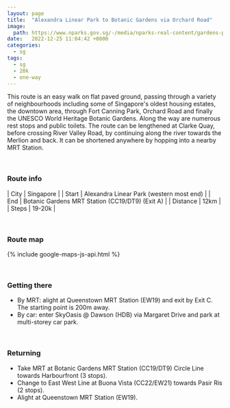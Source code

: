 ```yaml
---
layout: page
title:  "Alexandra Linear Park to Botanic Gardens via Orchard Road"
image: 
  path: https://www.nparks.gov.sg/-/media/nparks-real-content/gardens-parks-and-nature/park-connector-network/alexandra-pc/alexandra-park-connector1.ashx
date:   2022-12-25 11:04:42 +0800
categories:
  - sg
tags:
  - sg
  - 20k
  - one-way
---
```


This route is an easy walk on flat paved ground, passing through a variety of neighbourhoods including some of Singapore's oldest housing estates, the downtown area, through Fort Canning Park, Orchard Road and finally the UNESCO World Heritage Botanic Gardens. Along the way are numerous rest stops and public toilets. The route can be lengthened at Clarke Quay, before crossing River Valley Road, by continuing along the river towards the Merlion and back. It can be shortened anywhere by hopping into a nearby MRT Station.

&nbsp;
&nbsp;
### Route info

| City | Singapore |
| Start | Alexandra Linear Park (western most end) |
| End | Botanic Gardens MRT Station (CC19/DT9) (Exit A) |
| Distance | 12km |
| Steps | 19-20k |
  
&nbsp;
&nbsp;
### Route map
<script>
const mapConfig = {
  zoom: 14,
  center: {
    lat: 1.304094714364756, 
    lng: 103.8319403194047
  }
};

const markersConfig = {
  'start': {
    position: {
      lat: 1.296878195130882, 
      lng: 103.80497131618391
    },
    label: 'S'
  },
  'end': {
    position: {
      lat: 1.32240370244476, 
      lng: 103.81500492284349
    },
    label: 'E'
  }
};

const pathConfig = [
  markersConfig['start'].position,
  [ 1.2966862161924486, 103.80531808794167 ],
  [ 1.2960398535937774, 103.80626316564944 ],
  [ 1.2952491948921563, 103.80780336669109 ],
  [ 1.2950317654092316, 103.80913398624925 ],
  [ 1.294925026537126, 103.81068209438838 ],
  [ 1.2948558441562508, 103.81076117965983 ],
  [ 1.2946562030163453, 103.81147888502669 ],
  [ 1.29465620302211, 103.8121649557952 ],
  [ 1.2945395808391371, 103.81270867244804 ],
  [ 1.2944071458123434, 103.81302303850443 ],
  [ 1.294360682752159, 103.81340454226047 ],
  [ 1.2943340099127112, 103.8135252344713, '1' ],
  [ 1.2941165790839104, 103.8138910069279 ],
  [ 1.293816129106251, 103.8143240025892 ],
  [ 1.2931756957909557, 103.8149527362011 ],
  [ 1.2927767482398074, 103.8154463982281 ],
  [ 1.2927787552119347, 103.81574952803875 ],
  [ 1.2925158420011846, 103.81570134846805 ],
  [ 1.292521862862151, 103.81624136075737 ],
  [ 1.2922549356023183, 103.81885510299966 ],
  [ 1.2919788848935927, 103.82150550652582, '2' ],
  [ 1.2918033669002278, 103.82321736284383],
  [ 1.2917210813083362, 103.82404243573514 ],
  [ 1.2917371370384925, 103.82431143838365 ],
  [ 1.2920622666727846, 103.82512447094952 ],
  [ 1.2922689849131344, 103.82605995633952 ],
  [ 1.2925599965720307, 103.82824410307482 ],
  [ 1.292584080394729, 103.82865764508522 ],
  [ 1.2921735710147295, 103.83032945841033, '3' ],
  [ 1.2920040639193693, 103.83076952239117 ],
  [ 1.2919398404681974, 103.83121518442226 ],
  [ 1.2922007476904511, 103.83330899432238 ],
  [ 1.2922709918535502, 103.83409994434919 ],
  [ 1.2922790196893448, 103.8353827298177 ],
  [ 1.292147760180875, 103.83552366931029 ],
  [ 1.292209435302321, 103.83558670122316 ],
  [ 1.292419264908534, 103.83593337697087 ],
  [ 1.2923106629449406, 103.83611107308333 ],
  [ 1.292218820646182, 103.83615868229556 ],
  [ 1.2914251972947322, 103.83628299775592 ],
  [ 1.291298529762883, 103.83625765760762 ],
  [ 1.2908171909169752, 103.83605775291166 ],
  [ 1.2906426704814835, 103.83603522846914 ],
  [ 1.290490668827669, 103.83607746189372 ],
  [ 1.2904146680102158, 103.83615066645794 ],
  [ 1.2903330375111666, 103.83644348464507 ],
  [ 1.2902682961013339, 103.83650261115697 ],
  [ 1.290251407017163, 103.83664338924872 ],
  [ 1.2900477128228234, 103.83705393420168, '4'],
  [ 1.2896884375187458, 103.83781184691367 ],
  [ 1.2895983626452419, 103.83802582897648 ],
  [ 1.2894913985634073, 103.83851010530607 ],
  [ 1.2895111024639931, 103.8387888456974 ],
  [ 1.2896799931520757, 103.83922244212822 ],
  [ 1.290099316563818, 103.83958967671374 ],
  [ 1.2904620790651418, 103.83976861871055 ],
  [ 1.2906310368991947, 103.83998732547622 ],
  [ 1.2910037378267292, 103.84085718160948 ],
  [ 1.290909320134879, 103.84197556938489 ],
  [ 1.2911876034825065, 103.84297465947645 ],
  [ 1.2913541462070761, 103.84383712983491 ],
  [ 1.2919427126310754, 103.84415036605525 ],
  [ 1.2920233321389185, 103.84403948611954 ],
  [ 1.2923609268707856, 103.8442360466012, 'c', 'River Valley Road crossing via Fort Canning MRT Station (DT20). Enter by Exit A and exit by Exit B.' ],
  [ 1.2925842952926305, 103.84437533140428, '5' ],
  [ 1.2927892196151656, 103.8444981278543 ],
  [ 1.2927237120205428, 103.84441748492303 ],
  [ 1.2928496797915885, 103.84428140511136 ],
  [ 1.2933686671109699, 103.84463924496204 ],
  [ 1.293600448178922, 103.84505252523756 ],
  [ 1.2934562151554392, 103.84540188850364 ],
  [ 1.2939130810244104, 103.84537142320181 ],
  [ 1.2942538144073954, 103.84540366046441 ],
  [ 1.2952714163617076, 103.84505362706959 ],
  [ 1.2956397770844303, 103.8447588617973 ],
  [ 1.29589302605599, 103.84480952450126 ],
  [ 1.296293619993239, 103.84532536345547 ],
  [ 1.2968047233616633, 103.84588726028343 ],
  [ 1.2969387644844022, 103.84635285198486 ],
  [ 1.2973224958039282, 103.84641653684028, 'b', 'Fort Canning Road crossing via Fort Canning Park Tree Tunnel' ],
  [ 1.2973379824190627, 103.84633219746058 ],
  [ 1.2976305128313246, 103.84627884000786 ],
  [ 1.2977027850903131, 103.8461049979205 ],
  [ 1.2977905442749755, 103.84610844031316 ],
  [ 1.2981037239851836, 103.84527537456177 ],
  [ 1.2983308646820386, 103.84534422403082 ],
  [ 1.2984345937268624, 103.84504596529348, '6' ],
  [ 1.2986406026067248, 103.8444646849169 ],
  [ 1.2991792893227703, 103.84468464662156 ],
  [ 1.2997370662380794, 103.84301573696024 ],
  [ 1.299877723074897, 103.84306910306663 ],
  [ 1.300668306854459, 103.84056574105642 ],
  [ 1.3012260814913368, 103.83879981404526 ],
  [ 1.301794685562732, 103.83751410796137, '7' ],
  [ 1.3027102479360944, 103.83580645904817 ],
  [ 1.3048055424825313, 103.8319301269419, 'a', 'Paterson Road crossing via ION Orchard underpass to Wheelock Place.' ],
  [ 1.3047424895689026, 103.83184279987975 ],
  [ 1.305023799313597, 103.8312266717272 ],
  [ 1.3051450546856151, 103.83142558223946 ],
  [ 1.3059253624361185, 103.82999602444292, '8' ],
  [ 1.306755327569815, 103.82847587526896 ],
  [ 1.3070560366074337, 103.8277918329961 ],
  [ 1.3070560366090762, 103.82754925954235 ],
  [ 1.3054748617599001, 103.82507985217534 ],
  [ 1.3056009751965847, 103.82499253980438 ],
  [ 1.3054215168469603, 103.82449283604574 ],
  [ 1.3053002613906863, 103.82282392902223 ],
  [ 1.3057454135297117, 103.8219473959807, '9' ],
  [ 1.3066680207882801, 103.82015076731025 ],
  [ 1.3069784332854033, 103.81874869548508 ],
  [ 1.3069978341011212, 103.8186468146201 ],
  [ 1.3071287896749442, 103.81844305280639 ],
  [ 1.307094838092633, 103.81780265802874 ],
  [ 1.3070269349159045, 103.81727384608611 ],
  [ 1.307082712390606, 103.81688330237301 ],
  [ 1.3072815711764674, 103.81665528208366 ],
  [ 1.3078150932829171, 103.81631568070253 ],
  [ 1.308392529696939, 103.81619506458676 ],
  [ 1.308534307004438, 103.81604680289654 ],
  [ 1.308817862254979, 103.81554400132264 ],
  [ 1.3091592472085951, 103.81529971111333 ],
  [ 1.3094487438729896, 103.81524121135878 ],
  [ 1.3099224659726516, 103.81532603511073 ],
  [ 1.310035343569609, 103.81532542478443, '10' ],
  [ 1.3104985332085988, 103.81534066099192 ],
  [ 1.3115876625327894, 103.81499828132908 ],
  [ 1.311682353985217, 103.81516949823346 ],
  [ 1.3118790192758283, 103.81519864148791 ],
  [ 1.312184943016529, 103.81536621512485 ],
  [ 1.3130189497323044, 103.81555928850622 ],
  [ 1.3134268459166283, 103.81575236280872 ],
  [ 1.3138930150379624, 103.81566129024753 ],
  [ 1.314282703184418, 103.81565036141619 ],
  [ 1.3144648004671529, 103.81570500491624 ],
  [ 1.3146432558717058, 103.81558114588881 ],
  [ 1.3150870165621344, 103.8158910792225 ],
  [ 1.3152154283209694, 103.81583756022937 ],
  [ 1.3153652419628472, 103.81571625041298 ],
  [ 1.315593529533744, 103.81572338627684 ],
  [ 1.315853919957723, 103.81551644571665 ],
  [ 1.316253423359424, 103.81550930945242 ],
  [ 1.3166992981632115, 103.81547362928899 ],
  [ 1.3171202004695257, 103.81549146967284 ],
  [ 1.3178014960704925, 103.8153915669922 ],
  [ 1.318222401399839, 103.81542010998439 ],
  [ 1.3184750626703323, 103.81538070449749, '11' ],
  [ 1.3186004999608965, 103.81535945601046 ],
  [ 1.3186936877325117, 103.81536032992426 ],
  [ 1.318782064394473, 103.81539698368096 ],
  [ 1.3189437288406036, 103.81534092510623 ],
  [ 1.3190773714652104, 103.81533876900426 ],
  [ 1.3191528148513951, 103.81527624204217 ],
  [ 1.319346812223377, 103.81526114922269 ],
  [ 1.3195429641361793, 103.81517059338884 ],
  [ 1.3196960063896865, 103.81504122734718 ],
  [ 1.319900781439934, 103.81507788115051 ],
  [ 1.319993635222637, 103.81495976226205 ],
  [ 1.320145981015308, 103.81491093943814 ],
  [ 1.3203160758517518, 103.81491389834831 ],
  [ 1.3205305433478476, 103.8148325267829 ],
  [ 1.3206473911957712, 103.8148621162765 ],
  [ 1.3207923409435673, 103.81500414648814 ],
  [ 1.3210260364022222, 103.81504853082565 ],
  [ 1.321124395523532, 103.81505118085458 ],
  [ 1.3212833596582316, 103.81514881637246 ],
  [ 1.3217109822110091, 103.81520553792447 ],
  [ 1.3217983659625, 103.81513765800052 ],
  [ 1.3218587908318233, 103.81504839132519 ],
  [ 1.3219889368077533, 103.81500933712944 ],
  [ 1.3221432527578119, 103.81507907674289 ],
  [ 1.3221822965524732, 103.81520460807108 ],
  [ 1.3222520176337578, 103.81522506502948 ],
  [ 1.322446306900333, 103.81506605867696 ],
  markersConfig['end'].position,
];
</script>

{% include google-maps-js-api.html %}
  
&nbsp;
&nbsp;
### Getting there
- By MRT: alight at Queenstown MRT Station (EW19) and exit by Exit C. The starting point is 200m away.
- By car: enter SkyOasis @ Dawson (HDB) via Margaret Drive and park at multi-storey car park.


&nbsp;
&nbsp;
### Returning
- Take MRT at Botanic Gardens MRT Station (CC19/DT9) Circle Line towards Harbourfront (3 stops).
- Change to East West Line at Buona Vista (CC22/EW21) towards Pasir Ris (2 stops).
- Alight at Queenstown MRT Station (EW19).
  
&nbsp;
&nbsp;